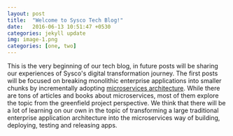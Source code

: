 ```yaml
---
layout: post
title:  "Welcome to Sysco Tech Blog!"
date:   2016-06-13 10:51:47 +0530
categories: jekyll update
img: image-1.png
categories: [one, two]
---
```

This is the very beginning of our tech blog, in future posts will be sharing our experiences of Sysco's digital transformation journey.
The first posts will be focused on breaking monolithic enterprise applications into smaller chunks by incrementally adopting [microservices architecture][msa-wikipedia].
While there are tons of articles and books about microservices, most of them explore the topic from the greenfield project perspective.
We think that there will be a lot of learning on our own in the topic of transforming a large traditional enterprise application architecture into the microservices way of building, deploying, testing and releasing apps.


[msa-wikipedia]: https://en.wikipedia.org/wiki/Microservices
